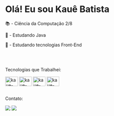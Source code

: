 <h1>Olá! Eu sou Kauê Batista</h1>

<p>📚 - Ciência da Computação 2/8</p>
<p>📌 - Estudando Java</p>
<p>📌 - Estudando tecnologias Front-End</p>
<br>
<br>
<p>Tecnologias que Trabalhei:</p>
<div style="display: inline_block">
  <img align="center" alt="kaue-html" height="30" width="40" src="https://cdn.jsdelivr.net/gh/devicons/devicon/icons/html5/html5-original.svg">
  <img align="center" alt="kaue-css" height="30" width="40" src="https://cdn.jsdelivr.net/gh/devicons/devicon/icons/css3/css3-original.svg">
  <img align="center" alt="kaue-java" height="30" width="40" src="https://cdn.jsdelivr.net/gh/devicons/devicon/icons/java/java-original.svg">
  <img align="center" alt="kaue-python" height="30" width="40" src="https://cdn.jsdelivr.net/gh/devicons/devicon/icons/python/python-original.svg">
</div>
<br>
<p>Contato:</p>
<div style="display: inline_block">
  <a href="https://www.instagram.com/kauecardzb_/" target="_blank"><img src="https://img.shields.io/badge/Instagram-E4405F?style=for-the-badge&logo=instagram&logoColor=white"></a>
  <a href="https://www.linkedin.com/in/kau%C3%AA-batista-681323227/" target="_blank"><img src="https://img.shields.io/badge/LinkedIn-0077B5?style=for-the-badge&logo=linkedin&logoColor=white"></a>
</div>

